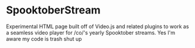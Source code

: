# SpooktoberStream
Experimental HTML page built off of Video.js and related plugins to work as a seamless video player for /co/'s yearly Spooktober streams. Yes I'm aware my code is trash shut up
